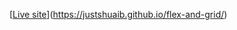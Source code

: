 [[Live site](https://justshuaib.github.io/flex-and-grid/)](https://justshuaib.github.io/flex-and-grid/)
